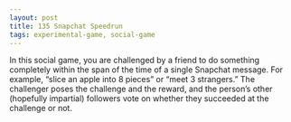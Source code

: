 ```yaml
---
layout: post
title: 135 Snapchat Speedrun
tags: experimental-game, social-game
---
```

In this social game, you are challenged by a friend to do something completely within the span of the time of a single Snapchat message.  For example, “slice an apple into 8 pieces” or “meet 3 strangers.”  The challenger poses the challenge and the reward, and the person’s other (hopefully impartial) followers vote on whether they succeeded at the challenge or not.